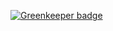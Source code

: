 
[![Greenkeeper badge](https://badges.greenkeeper.io/m1guelpf/fnordly.svg?token=12612a967e23a24a6df97fe2544e55c2d259eabe9580f5b0179fbfeeb257b2a8&ts=1537998598688)](https://greenkeeper.io/)
